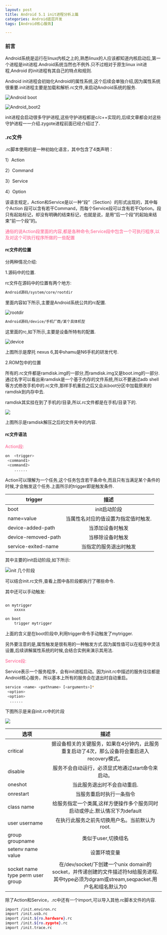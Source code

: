 ```yaml
---
layout: post
title: Android 5.1 init进程分析上篇
categories: Android底层开发
tags: [Android核心服务]

---
```


### 前言

Android系统是运行在linux内核之上的,熟悉linux的人应该都知道内核启动后,第一个进程是init进程.Android系统当然也不例外.只不过相对于原生linux init进程,Android 的init进程有其自己的特点和规则.

Android init进程会初始化Android的属性系统,这个后续会单独介绍,因为属性系统很重要.init进程主要是加载和解析.rc文件,来启动Android系统的服务.

<!--more-->

![Android boot][1]

![Android_boot2][2]

init进程会启动很多守护进程,这些守护进程都是c/c++实现的,后续文章都会对这些守护进程一一介绍.zygote进程前面已经介绍过了.


### .rc文件

.rc脚本使用的是一种初始化语言，其中包含了4类声明：

1）Action

2）Command

3）Service

4）Option

该语言规定，Action和Service是以一种“段”（Section）的形式出现的，其中每个Action 段可以含有若干Command，而每个Service段可以含有若干Option。段只有起始标记，却没有明确的结束标记，也就是说，是用“后一个段”的起始来结束“前一个段”的。 

<font color="#ff5588">通俗的说Action段里面的内容,都是各种命令;Service段中包含一个可执行程序,以及对这个可执行程序所做的一些配置</font>


#### rc文件的位置

分两种情况介绍:

1.源码中的位置.

rc文件在源码中的位置有两个地方:

```bash
Android源码/system/core/rootdir
```

里面内容如下所示,主要是Android系统公共的rc配置.

![rootdir][3]


```bash
Android源码/device/手机厂商/某个具体机型
```
这里面的rc,如下所示,主要是设备所特有的配置.

![device][4]

上图所示是摩托 nexus 6,其中shamu是N6手机的研发代号.

2.ROM包中的位置

所有的.rc文件都是ramdisk.img的一部分,而ramdisk.img又是boot.img的一部分.通过名字可以看出来ramdisk是一个基于内存的文件系统,所以不要通过adb shell等方式修改手机中的.rc文件,那样手机重启之后又会从boot分区中加载原来的ramdisk到内存中去.

ramdisk其实挂在到了手机的/目录,所以.rc文件都是在手机/目录下的.

![][7]

上图所示是ramdisk解压之后的文件夹中的内容.

#### rc文件语法

<font color="#ff5588">Action段:</font>

```bash
on  <trigger>
 <command1>
 <command2>
    ......
```
Action可以理解为一个任务,这个任务包含若干条命令,而且只有当满足某个条件的时候,才会触发这个任务.上面所示的trigger即是触发条件.

| trigger                  | 描述  |
| --------                 | :----:  |
| boot                     |  init启动阶段    |
| name=value               |  当属性名对应的值设置为指定值时触发.  |
| device-added-path        |  当添加设备时触发  |
| device-removed-path      |  当移除设备时触发  |
| service-exited-name      |  当指定的服务退出时触发  |


其中主要的init启动阶段,如下所示:

![init 几个阶段][5]

可以结合init.rc文件,查看上图中各阶段都执行了哪些命令.

其中还可以手动触发:

```bash

on mytrigger
    xxxxx

on boot
    trigger mytrigger
```
上面的含义是在boot阶段中,利用trigger命令手动触发了mytrigger.

另外要注意的是,属性触发是很有用的一种触发方式.因为属性值可以在程序中灵活设置,后续讲解属性系统的时候,会结合实例来演示其用法.


<font color="#ff5588">Service段:</font>

Service表示一个服务程序，会有init进程启动。因为init.rc中描述的服务往往都是Android核心服务，所以基本上所有的服务会在退出时自动重启。

```bash
service <name> <pathname> [<arguments>]*
 <option>
 <option>
  ......
```
下图所示是来自init.rc中的片段

![][6]

| 选项                             | 描述  |
| --------                         | :----:  |
| critical                         |  据设备相关的关键服务，如果在4分钟内，此服务重复启动了4次，那么设备将会重启进入recovery模式。    |
| disable                          |  服务不会自动运行，必须显式地通过start命令来启动。 |
| oneshot                          |  当此服务退出时不会自动重启.  |
| onrestart                        |  当服务重启时执行一条指令  |
| class name                       |  给服务指定一个类属,这样方便操作多个服务同时启动或停止.默认情况下为default|
| user username                    |  在执行此服务之前先切换用户名。当前默认为root.  |
| group groupname                  |  类似于user,切换组名 |
| setenv name value                |  设置环境变量|
| socket name type perm user group |  在/dev/socket/下创建一个unix domain的socket，并传递创建的文件描述符fd给服务进程.其中type必须为dgram或stream,seqpacket.用户名和组名默认为0|



除了Action和Service，.rc中还有一个import,可以导入其他.rc脚本文件的内容.
```bash
import /init.environ.rc
import /init.usb.rc
import /init.${ro.hardware}.rc
import /init.${ro.zygote}.rc
import /init.trace.rc
```


[1]: http://7xj6ce.com1.z0.glb.clouddn.com/Android_init-1.PNG
[2]: http://7xj6ce.com1.z0.glb.clouddn.com/Android_init-2.PNG
[3]: http://7xj6ce.com1.z0.glb.clouddn.com/Android_init-3.PNG
[4]: http://7xj6ce.com1.z0.glb.clouddn.com/Android_init-4.PNG
[5]: http://7xj6ce.com1.z0.glb.clouddn.com/Android_init-5.PNG
[6]: http://7xj6ce.com1.z0.glb.clouddn.com/Android_init-6.PNG
[7]: http://7xj6ce.com1.z0.glb.clouddn.com/Android_init-7.PNG



































